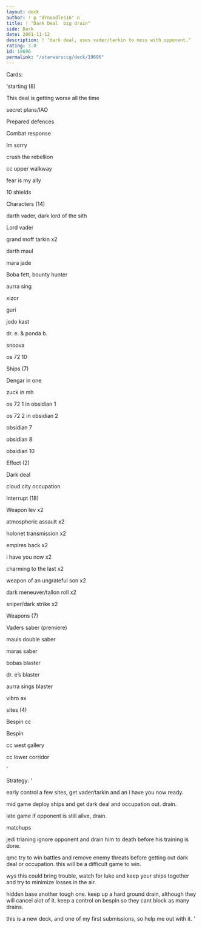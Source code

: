 ```yaml
---
layout: deck
author: ! p "drnoodles16" n
title: ! "Dark Deal  big drain"
side: Dark
date: 2001-11-12
description: ! "dark deal, uses vader/tarkin to mess with opponent."
rating: 3.0
id: 19696
permalink: "/starwarsccg/deck/19696"
---
```

Cards: 

'starting (8)

This deal is getting worse all the time

secret plans/IAO

Prepared defences

Combat response

Im sorry

crush the rebellion

cc upper walkway

fear is my ally

10 shields


Characters (14)

darth vader, dark lord of the sith

Lord vader

grand moff tarkin x2

darth maul

mara jade

Boba fett, bounty hunter

aurra sing

xizor

guri

jodo kast

dr. e. & ponda b.

snoova

os 72 10


Ships (7)

Dengar in one

zuck in mh

os 72 1 in obsidian 1

os 72 2 in obsidian 2

obsidian 7

obsidian 8

obsidian 10


Effect (2)

Dark deal

cloud city occupation


Interrupt (18)

Weapon lev x2

atmospheric assault x2

holonet transmission x2

empires back x2

i have you now x2

charming to the last x2

weapon of an ungrateful son x2

dark meneuver/tallon roll x2

sniper/dark strike x2


Weapons (7)

Vaders saber (premiere)

mauls double saber

maras saber

bobas blaster

dr. e’s blaster

aurra sings blaster

vibro ax


sites (4)

Bespin cc

Bespin

cc west gallery

cc lower corridor


'

Strategy: '

early control a few sites, get vader/tarkin and an i have you now ready. 


mid game deploy ships and get dark deal and occupation out. drain.


late game if opponent is still alive, drain.


matchups  


jedi trianing ignore opponent and drain him to death before his training is done.


qmc try to win battles and remove enemy threats before getting out dark deal or occupation. this will be a difficult game to win.


wys this could bring trouble, watch for luke and keep your ships together and try to minimize losses in the air.


hidden base another tough one. keep up a hard ground drain, although they will cancel alot of it. keep a control on bespin so they cant block as many drains.


this is a new deck, and one of my first submissions, so help me out with it.  '
